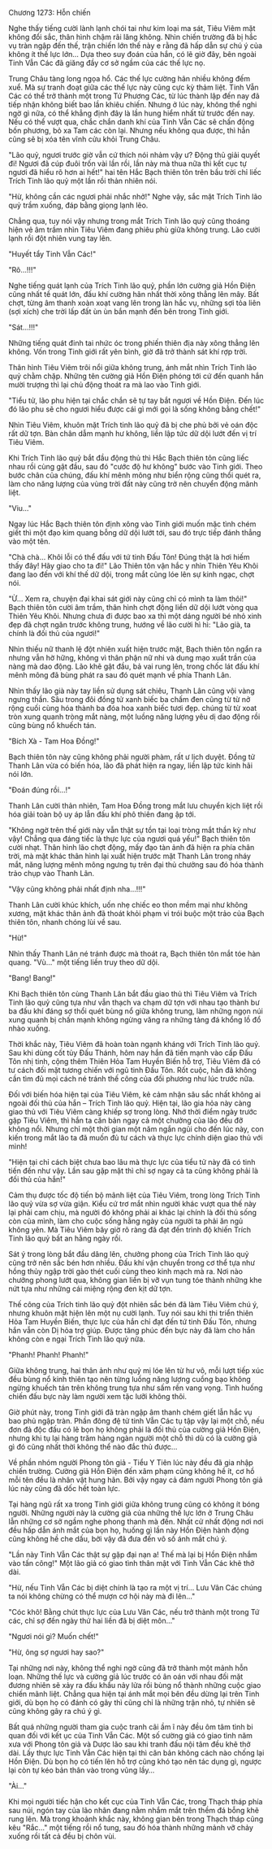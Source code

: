 




Chương 1273: Hỗn chiến


Nghe thấy tiếng cười lành lạnh chói tai như kim loại ma sát, Tiêu Viêm mặt không đổi sắc, thân hình chậm rãi lăng không. Nhìn chiến trường đã bị hắc vụ tràn ngập đến thế, trận chiến lớn thế này e rằng đã hấp dẫn sự chú ý của không ít thế lực lớn… Dựa theo suy đoán của hắn, có lẽ giờ đây, bên ngoài Tinh Vẫn Các đã giăng đầy cơ sở ngầm của các thế lực nọ.

Trung Châu tàng long ngọa hổ. Các thế lực cường hãn nhiều không đếm xuể. Mà sự tranh đoạt giữa các thế lực này cũng cực kỳ thảm liệt. Tinh Vẫn Các có thể trở thành một trong Tứ Phương Các, từ lúc thành lập đến nay đã tiếp nhận không biết bao lần khiêu chiến. Nhưng ở lúc này, không thể nghi ngờ gì nữa, có thể khẳng định đây là lần hung hiểm nhất từ trước đến nay. Nếu có thể vượt qua, chắc chắn danh khí của Tinh Vẫn Các sẽ chấn động bốn phương, bỏ xa Tam các còn lại. Nhưng nếu không qua được, thì hẳn cũng sẽ bị xóa tên vĩnh cửu khỏi Trung Châu.

"Lão quỷ, ngươi trước giờ vẫn cứ thích nói nhảm vậy ư? Động thủ giải quyết đi! Ngươi đã cúp đuôi trốn vài lần rồi, lần này mà thua nữa thì kết cục tự ngươi đã hiểu rõ hơn ai hết!" hai tên Hắc Bạch thiên tôn trên bầu trời chỉ liếc Trích Tinh lão quỷ một lần rồi thản nhiên nói.

"Hừ, không cần các ngươi phải nhắc nhở!" Nghe vậy, sắc mặt Trích Tinh lão quỷ trầm xuống, đáp bằng giọng lạnh lẽo.

Chẳng qua, tuy nói vậy nhưng trong mắt Trích Tinh lão quỷ cũng thoáng hiện vẻ âm trầm nhìn Tiêu Viêm đang phiêu phù giữa không trung. Lão cười lạnh rồi đột nhiên vung tay lên.

"Huyết tẩy Tinh Vẫn Các!"

"Rõ…!!!"

Nghe tiếng quát lạnh của Trích Tinh lão quỷ, phần lớn cường giả Hồn Điện cũng nhất tề quát lớn, đấu khí cường hãn nhất thời xông thẳng lên mây. Bất chợt, từng âm thanh xoàn xoạt vang lên trong làn hắc vụ, những sợi tỏa liên (sợi xích) che trời lấp đất ùn ùn bắn mạnh đến bên trong Tinh giới.

"Sát…!!!"

Những tiếng quát đinh tai nhức óc trong phiến thiên địa này xông thẳng lên không. Vốn trong Tinh giới rất yên bình, giờ đã trở thành sát khí rợp trời.

Thân hình Tiêu Viêm trôi nổi giữa không trung, ánh mắt nhìn Trích Tinh lão quỷ chằm chặp. Những tên cường giả Hồn Điện phóng tới cứ đến quanh hắn mười trượng thì lại chủ động thoát ra mà lao vào Tinh giới.

"Tiểu tử, lão phu hiện tại chắc chắn sẽ tự tay bắt ngươi về Hồn Điện. Đến lúc đó lão phu sẽ cho ngươi hiểu được cái gì mới gọi là sống không bằng chết!"

Nhìn Tiêu Viêm, khuôn mặt Trích tinh lão quỷ đã bị che phủ bởi vẻ oán độc rất dữ tợn. Bàn chân dẫm mạnh hư không, liền lập tức dữ dội lướt đến vị trí Tiêu Viêm.

Khi Trích Tinh lão quỷ bắt đầu động thủ thì Hắc Bạch thiên tôn cũng liếc nhau rồi cùng gật đầu, sau đó "cước độ hư không" bước vào Tinh giới. Theo bước chân của chúng, đấu khí mênh mông như biển rộng cũng thổi quét ra, làm cho năng lượng của vùng trời đất này cũng trở nên chuyển động mãnh liệt.

"Viu…"

Ngay lúc Hắc Bạch thiên tôn định xông vào Tinh giới muốn mặc tình chém giết thì một đạo kim quang bỗng dữ dội lướt tới, sau đó trực tiếp đánh thẳng vào một tên.

"Chà chà… Khôi lỗi có thể đấu với tứ tinh Đấu Tôn! Đúng thật là hơi hiếm thấy đây! Hãy giao cho ta đi!" Lão Thiên tôn vận hắc y nhìn Thiên Yêu Khôi đang lao đến với khí thế dữ dội, trong mắt cũng lóe lên sự kinh ngạc, chợt nói.

"Ừ… Xem ra, chuyện đại khai sát giới này cũng chỉ có mình ta làm thôi!" Bạch thiên tôn cười âm trầm, thân hình chợt động liền dữ dội lướt vòng qua Thiên Yêu Khôi. Nhưng chưa đi được bao xa thì một dáng người bé nhỏ xinh đẹp đã chợt ngăn trước không trung, hướng về lão cười hì hì: "Lão già, ta chính là đối thủ của ngươi!"

Nhìn thiếu nữ thanh lệ đột nhiên xuất hiện trước mặt, Bạch thiên tôn ngẩn ra nhưng vẫn hờ hững, không vì thân phận nữ nhi và dung mạo xuất trần của nàng mà dao động. Lão khẽ gật đầu, bả vai rung lên, trong chốc lát đấu khí mênh mông đã bùng phát ra sau đó quét mạnh về phía Thanh Lân.

Nhìn thấy lão già này tay liền sử dụng sát chiêu, Thanh Lân cũng vội vàng ngưng thần. Sâu trong đôi đồng tử xanh biếc ba chấm đen cũng từ từ nở rộng cuối cùng hóa thành ba đóa hoa xanh biếc tươi đẹp. chúng từ từ xoat tròn xung quanh tròng mắt nàng, một luồng năng lượng yêu dị dao động rồi cũng bùng nổ khuếch tán.

"Bích Xà - Tam Hoa Đồng!"

Bạch thiên tôn này cũng không phải người phàm, rất ư lịch duyệt. Đồng tử Thanh Lân vừa có biến hóa, lão đã phát hiện ra ngay, liền lập tức kinh hãi nói lớn.

"Đoán đúng rồi…!"

Thanh Lân cười thản nhiên, Tam Hoa Đồng trong mắt lưu chuyển kịch liệt rồi hóa giải toàn bộ uy áp lẫn đấu khí phô thiên đang ập tới.

"Không ngờ trên thế giới này vẫn thật sự tồn tại loại tròng mắt thần kỳ như vậy! Chẳng qua đáng tiếc là thực lực của ngươi quá yếu!" Bạch thiên tôn cười nhạt. Thân hình lão chợt động, mấy đạo tàn ảnh đã hiện ra phía chân trời, mà mặt khác thân hình lại xuất hiện trước mặt Thanh Lân trong nháy mắt, năng lượng mênh mông ngưng tụ trên đại thủ chưởng sau đó hóa thành trảo chụp vào Thanh Lân.

"Vậy cũng không phải nhất định nha…!!!"

Thanh Lân cười khúc khích, uốn nhẹ chiếc eo thon mềm mại như không xương, mặt khác thân ảnh đã thoát khỏi phạm vi trói buộc một trảo của Bạch thiên tôn, nhanh chóng lùi về sau.

"Hừ!"

Nhìn thấy Thanh Lân né tránh được mà thoát ra, Bạch thiên tôn mắt tóe hàn quang. "Vù…" một tiếng liền truy theo dữ dội.

"Bang! Bang!"

Khi Bạch thiên tôn cùng Thanh Lân bắt đầu giao thủ thì Tiêu Viêm và Trích Tinh lão quỷ cũng tựa như vẫn thạch va chạm dữ tợn với nhau tạo thành bư ba đấu khí đáng sợ thổi quét bùng nổ giữa không trung, làm những ngọn núi xung quanh bị chấn mạnh không ngừng văng ra những tảng đá khổng lồ đổ nhào xuống.

Thời khắc này, Tiêu Viêm đã hoàn toàn ngạnh kháng với Trích Tinh lão quỷ. Sau khi dùng cốt tủy Đấu Thánh, hôm nay hắn đã tiến mạnh vào cấp Đấu Tôn nhị tinh, cộng thêm Thiên Hỏa Tam Huyền Biến hỗ trợ, Tiêu Viêm đã có tư cách đối mặt tương chiến với ngũ tinh Đấu Tôn. Rốt cuộc, hắn đã không cần tìm đủ mọi cách né tránh thế công của đối phương như lúc trước nữa.

Đối với biến hóa hiện tại của Tiêu Viêm, kẻ cảm nhận sâu sắc nhất không ai ngoài đối thủ của hắn – Trích Tinh lão quỷ. Hiện tại, lão gia hỏa này càng giao thủ với Tiêu Viêm càng khiếp sợ trong lòng. Nhớ thời điểm ngày trước gặp Tiêu Viêm, thì hắn ta căn bản ngay cả một chưởng của lão đều đỡ không nổi. Nhưng chỉ một thời gian một năm ngắn ngủi cho đến lúc này, con kiến trong mắt lão ta đã muốn đủ tư cách và thực lực chính diện giao thủ với mình!

"Hiện tại chỉ cách biệt chưa bao lâu mà thực lực của tiểu tử này đã có tinh tiến đến như vậy. Lần sau gặp mặt thì chỉ sợ ngay cả ta cũng không phải là đối thủ của hắn!"

Cảm thụ được tốc độ tiến bộ mãnh liệt của Tiêu Viêm, trong lòng Trích Tinh lão quỷ vừa sợ vừa giận. Kiểu cứ trơ mắt nhìn người khác vượt qua thế này lại phải cam chịu, mà người đó không phải ai khác lại chính là đối thủ sống còn của mình, làm cho cuộc sống hằng ngày của người ta phải ăn ngủ không yên. Mà Tiêu Viêm bây giờ rõ ràng đã đạt đến trình độ khiến Trích Tinh lão quỷ bất an hằng ngày rồi.

Sát ý trong lòng bắt đầu dâng lên, chưởng phong của Trích Tinh lão quỷ cũng trở nên sắc bén hơn nhiều. Đấu khí vận chuyển trong cơ thể tựa như hồng thủy ngập trời gào thét cuối cùng theo kinh mạch mà ra. Nơi nào chưởng phong lướt qua, không gian liền bị vỡ vụn tung tóe thành những khe nứt tựa như những cái miệng rộng đen kịt dữ tợn.

Thế công của Trích tinh lão quỷ đột nhiên sắc bén đã làm Tiêu Viêm chú ý, nhưng khuôn mặt hiện lên một nụ cười lạnh. Tuy nói sau khi thi triển thiên Hỏa Tam Huyền Biến, thực lực của hắn chỉ đạt đến tứ tinh Đấu Tôn, nhưng hắn vẫn còn Dị hỏa trợ giúp. Được tăng phúc đến bực này đã làm cho hắn không còn e ngại Trích Tinh lão quỷ nữa.

"Phanh! Phanh! Phanh!"

Giữa không trung, hai thân ảnh như quỷ mị lóe lên từ hư vô, mỗi lượt tiếp xúc đều bùng nổ kinh thiên tạo nên từng luồng năng lượng cuồng bạo không ngừng khuếch tán trên không trung tựa như sấm rền vang vọng. Tình huống chiến đấu bực này làm người xem tặc lưỡi không thôi.

Giờ phút này, trong Tinh giới đã tràn ngập âm thanh chém giết lẫn hắc vụ bao phủ ngập tràn. Phần đông đệ tử tinh Vẫn Các tụ tập vậy lại một chỗ, nếu đơn đả độc đấu có lẽ bọn họ không phải là đối thủ của cường giả Hồn Điện, nhưng khi tụ lại hàng trăm hàng ngàn người một chỗ thì dù có là cường giả gì đó cũng nhất thời không thể nào đắc thủ được…

Về phần nhóm người Phong tôn giả - Tiểu Y Tiên lúc này đều đã gia nhập chiến trường. Cường giả Hồn Điện đến xâm phạm cũng không hề ít, cơ hồ mỗi tên đều là nhân vật hung hãn. Bởi vậy ngay cả đám người Phong tôn giả lúc này cũng đã dốc hết toàn lực.

Tại hàng ngũ rất xa trong Tinh giới giữa không trung cũng có không ít bóng người. Những người này là cường giả của những thế lực lớn ở Trung Châu lẫn những cơ sở ngầm nghe phong thanh mà đến. Nhất cử nhất động nơi nơi đều hấp dẫn ánh mắt của bọn họ, huống gì lần này Hồn Điện hành động cũng không hề che dấu, bởi vậy đã đưa đến vô số ánh mắt chú ý.

"Lần này Tinh Vẫn Các thật sự gặp đại nạn a! Thế mà lại bị Hồn Điện nhắm vào tấn công!" Một lão giả có giao tình thân mật với Tinh Vẫn Các khẽ thở dài.

"Hừ, nếu Tinh Vẫn Các bị diệt chính là tạo ra một vị trí… Lưu Vân Các chúng ta nói không chừng có thể mượn cơ hội này mà đi lên…"

"Cóc khô! Bằng chút thực lực của Lưu Vân Các, nếu trở thành một trong Tứ các, chỉ sợ đến ngày thứ hai liền đã bị diệt môn…"

"Ngươi nói gì? Muốn chết!"

"Hừ, ông sợ ngươi hay sao?"

Tại những nơi này, không thể nghi ngờ cũng đã trở thành một mảnh hỗn loạn. Những thế lực và cường giả lúc trước có ân oán với nhau đối mặt đương nhiên sẽ xảy ra đấu khẩu nảy lửa rồi bùng nổ thành những cuộc giao chiến mãnh liệt. Chẳng qua hiện tại ánh mắt mọi bên đều dừng lại trên Tinh giới, dù bọn họ có đánh có gây thì cũng chỉ là những trận nhỏ, tự nhiên sẽ cũng không gây ra chú ý gì.

Bất quá những người tham gia cuộc tranh cãi ầm ĩ này đều ôm tâm tình bi quan đối với kết ục của Tinh Vẫn Các. Một số cường giả có giao tình năm xưa với Phong tôn giả và Dược lão sau khi tranh đấu nội tâm đều khẽ thở dài. Lấy thực lực Tinh Vẫn Các hiện tại thì căn bản không cách nào chống lại Hồn Điện. Dù bọn họ có tiến lên hỗ trợ cũng khó tạo nên tác dụng gì, ngược lại còn tự kéo bản thân vào trong vũng lầy…

"Ài…"

Khi mọi người tiếc hận cho kết cục của Tinh Vẫn Các, trong Thạch tháp phía sau núi, ngón tay của lão nhân đang nằm nhắm mắt trên thềm đá bỗng khẽ rung lên. Mà trong khoảnh khắc này, không gian bên trong Thạch tháp cũng kêu "Rắc…" một tiếng rồi nổ tung, sau đó hóa thành những mảnh vỡ chảy xuống rồi tất cả đều bị chôn vùi.




